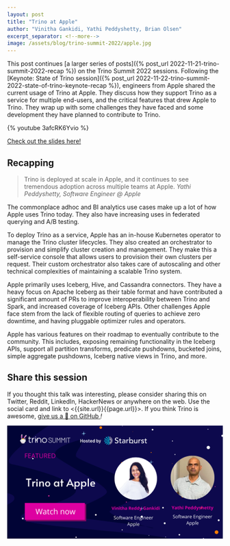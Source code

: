 ```yaml
---
layout: post
title: "Trino at Apple"
author: "Vinitha Gankidi, Yathi Peddyshetty, Brian Olsen"
excerpt_separator: <!--more-->
image: /assets/blog/trino-summit-2022/apple.jpg
---
```


This post continues [a larger series of posts]({% post_url 
2022-11-21-trino-summit-2022-recap %}) on the Trino Summit 2022 sessions.
Following the [Keynote: State of Trino session]({% post_url
2022-11-22-trino-summit-2022-state-of-trino-keynote-recap %}), engineers from Apple shared the
current usage of Trino at Apple. They discuss how they support Trino as a
service for multiple end-users, and the critical features that drew Apple to
Trino. They wrap up with some challenges they have faced and some development
they have planned to contribute to Trino.

<!--more-->

{% youtube 3afcRK6Yvio %}

<a class="btn btn-pink btn-md" target="_blank" href="/assets/blog/trino-summit-2022/Trino@Apple.pdf">
  Check out the slides here!
</a>

## Recapping

> Trino is deployed at scale in Apple, and it continues to see tremendous
> adoption across multiple teams at Apple. *Yathi Peddyshetty, Software Engineer @ Apple*

The commonplace adhoc and BI analytics use cases make up a lot of how Apple uses
Trino today. They also have increasing uses in federated querying and A/B 
testing. 

To deploy Trino as a service, Apple has an in-house Kubernetes operator to
manage the Trino cluster lifecycles. They also created an orchestrator to
provision and simplify cluster creation and management. They make this a
self-service console that allows users to provision their own clusters per
request. Their custom orchestrator also takes care of autoscaling and other
technical complexities of maintaining a scalable Trino system.

Apple primarily uses Iceberg, Hive, and Cassandra connectors. They have a heavy
focus on Apache Iceberg as their table format and have contributed a significant
amount of PRs to improve interoperability between Trino and Spark, and increased
coverage of Iceberg APIs. Other challenges Apple face stem from the lack of
flexible routing of queries to achieve zero downtime, and having pluggable
optimizer rules and operators.

Apple has various features on their roadmap to eventually contribute to the
community. This includes, exposing remaining functionality in the Iceberg APIs,
support all partition transforms, predicate pushdowns, bucketed joins, simple
aggregate pushdowns, Iceberg native views in Trino, and more.

## Share this session

If you thought this talk was interesting, please consider sharing this on
Twitter, Reddit, LinkedIn, HackerNews or anywhere on the web. Use the social
card and link to <{{site.url}}{{page.url}}>. If you think Trino is awesome, 
[give us a 🌟 on GitHub <i class="fab fa-github"/>](https://github.com/trinodb/trino)!

<img src="/assets/blog/trino-summit-2022/apple-social.png"/>